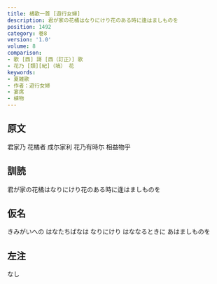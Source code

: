 ```yaml
---
title: 橘歌一首 [遊行女婦]
description: 君が家の花橘はなりにけり花のある時に逢はましものを
position: 1492
category: 巻8
version: '1.0'
volume: 8
comparison:
- 歌 [西] 謌 [西（訂正）] 歌
- 花乃 [類][紀]（塙） 花
keywords:
- 夏雑歌
- 作者：遊行女婦
- 宴席
- 植物
---
```


## 原文

君家乃 花橘者 成尓家利 花乃有時尓 相益物乎

## 訓読

君が家の花橘はなりにけり花のある時に逢はましものを

## 仮名

きみがいへの はなたちばなは なりにけり はななるときに あはましものを

## 左注

なし
